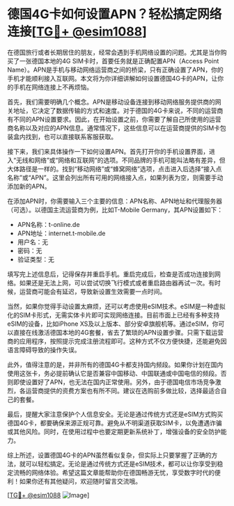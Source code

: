 # 德国4G卡如何设置APN？轻松搞定网络连接[[TG💪+ @esim1088](https://t.me/s/esim1088)]

在德国旅行或者长期居住的朋友，经常会遇到手机网络设置的问题。尤其是当你购买了一张德国本地的4G SIM卡时，首要任务就是正确配置APN（Access Point Name）。APN是手机与移动网络运营商之间的桥梁，只有正确设置了APN，你的手机才能顺利接入互联网。本文将为你详细讲解如何设置德国4G卡的APN，让你的手机在网络连接上不再烦恼。

首先，我们需要明确几个概念。APN是移动设备连接到移动网络服务提供商的网关地址，它决定了数据传输的方式和速度。对于德国的4G卡来说，不同的运营商有不同的APN设置要求。因此，在开始设置之前，你需要了解自己所使用的运营商名称以及对应的APN信息。通常情况下，这些信息可以在运营商提供的SIM卡包装盒内找到，也可以直接联系客服获取。

接下来，我们来具体操作一下如何设置APN。首先打开你的手机设置界面，进入“无线和网络”或“网络和互联网”的选项。不同品牌的手机可能叫法略有差异，但大体路径是一样的。找到“移动网络”或“蜂窝网络”选项，点击进入后选择“接入点名称”或“APN”。这里会列出所有可用的网络接入点，如果列表为空，则需要手动添加新的APN。

在添加APN时，你需要输入三个主要的信息：APN名称、APN地址和代理服务器（可选）。以德国主流运营商为例，比如T-Mobile Germany，其APN设置如下：
- APN名称：t-online.de
- APN地址：internet.t-mobile.de
- 用户名：无
- 密码：无
- 验证类型：无

填写完上述信息后，记得保存并重启手机。重启完成后，检查是否成功连接到网络。如果还是无法上网，可以尝试切换飞行模式或者重启路由器再试一次。有时候，运营商可能会有延迟，导致新设置生效需要一点时间。

当然，如果你觉得手动设置太麻烦，还可以考虑使用eSIM技术。eSIM是一种虚拟化的SIM卡形式，无需实体卡片即可实现网络连接。目前市面上已经有多种支持eSIM的设备，比如iPhone XS及以上版本、部分安卓旗舰机等。通过eSIM，你可以直接在线激活德国本地的4G套餐，省去了繁琐的APN设置步骤。只需下载运营商的应用程序，按照提示完成注册流程即可。这种方式不仅方便快捷，还能避免因语言障碍导致的操作失误。

此外，值得注意的是，并非所有的德国4G卡都支持国内频段。如果你计划在国内使用这张卡，务必提前确认它是否兼容中国移动、中国联通或中国电信的频段。否则即使设置好了APN，也无法在国内正常使用。另外，由于德国电信市场竞争激烈，各运营商提供的资费方案也有所不同。建议在选购前多做比较，选择最适合自己的套餐。

最后，提醒大家注意保护个人信息安全。无论是通过传统方式还是eSIM方式购买德国4G卡，都要确保来源正规可靠。避免从不明渠道获取SIM卡，以免遭遇诈骗或其他风险。同时，在使用过程中也要定期更新系统补丁，增强设备的安全防护能力。

综上所述，设置德国4G卡的APN虽然看似复杂，但实际上只要掌握了正确的方法，就可以轻松搞定。无论是通过传统方式还是eSIM技术，都可以让你享受到稳定流畅的网络体验。希望这篇文章能帮助你在德国畅游无忧，享受数字时代的便利！如果你还有其他疑问，欢迎随时留言交流哦。

[[TG💪+ @esim1088](https://t.me/s/esim1088) ![Image](https://i.postimg.cc/4NQfJmqS/Snipaste-2025-05-13-00-14-12.png)]